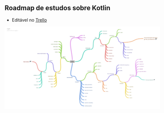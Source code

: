 ## Roadmap de estudos sobre Kotlin

- Editável no [Trello](https://trello.com/invite/b/tyvlJzIK/a5bd2cb7f505ef1a64de495151f3cee6/kotlin-roadmap)

![Fluxo proposto](roadmap.png)
